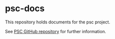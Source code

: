 psc-docs
========

This repository holds documents for the psc project.

See [PSC GitHub repository](https://github.com/NCIP/psc) for further information.
